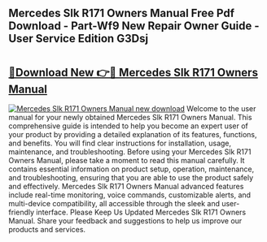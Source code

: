 ## Mercedes Slk R171 Owners Manual Free Pdf Download - Part-Wf9 New Repair Owner Guide - User Service Edition G3Dsj

# <h2><a href="http://bc8574.oget.top/?id=Mercedes+Slk+R171+Owners+Manual">🔗Download New 👉🔴 Mercedes Slk R171 Owners Manual</a></h2>

[![Mercedes Slk R171 Owners Manual new download](https://i.imgur.com/5g1atiW.png)](http://bc8574.oget.top/?id=Mercedes+Slk+R171+Owners+Manual)
Welcome to the user manual for your newly obtained Mercedes Slk R171 Owners Manual. This comprehensive guide is intended to help you become an expert user of your product by providing a detailed explanation of its features, functions, and benefits. You will find clear instructions for installation, usage, maintenance, and troubleshooting. Before using your Mercedes Slk R171 Owners Manual, please take a moment to read this manual carefully. It contains essential information on product setup, operation, maintenance, and troubleshooting, ensuring that you are able to use the product safely and effectively. Mercedes Slk R171 Owners Manual advanced features include real-time monitoring, voice commands, customizable alerts, and multi-device compatibility, all accessible through the sleek and user-friendly interface. Please Keep Us Updated Mercedes Slk R171 Owners Manual. Share your feedback and suggestions to help us improve our products and services.
